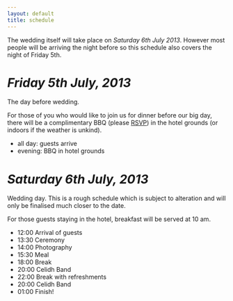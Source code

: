 ```yaml
---
layout: default
title: schedule
---
```


The wedding itself will take place on *Saturday 6th July 2013*. However most
people will be arriving the night before so this schedule also covers the night
of Friday 5th.


*Friday 5th July, 2013*
=======================

The day before wedding.

For those of you who would like to join us for dinner before our big day, there will be a complimentary BBQ (please [RSVP](/rsvp)) in the hotel grounds (or indoors if the weather is unkind).

* all day: guests arrive
* evening: BBQ in hotel grounds

*Saturday 6th July, 2013*
=========================

Wedding day. This is a rough schedule which is subject to alteration and will only be finalised much closer to the date.

For those guests staying in the hotel, breakfast will be served at 10 am.

* 12:00  Arrival of guests
* 13:30  Ceremony
* 14:00  Photography
* 15:30  Meal
* 18:00  Break
* 20:00  Celidh Band
* 22:00  Break with refreshments
* 20:00  Celidh Band 
* 01:00  Finish!
